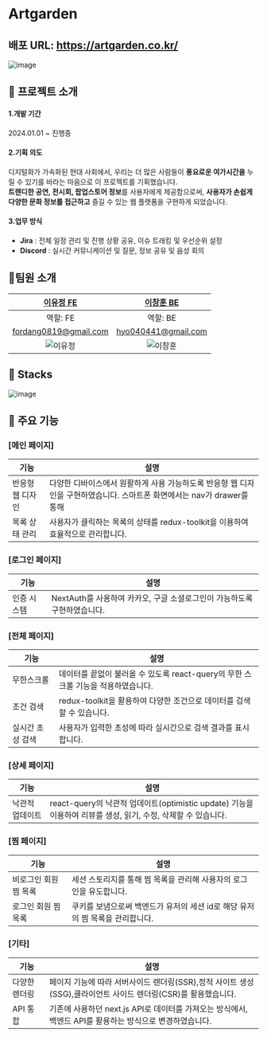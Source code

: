 
# Artgarden
## **배포 URL**: https://artgarden.co.kr/
![image](https://github.com/FordangIT/Artgarden/assets/93567754/6dd6e36d-5d35-4e48-96d0-016e40a577ae)





## 🙉 프로젝트 소개


#### 1.개발 기간
2024.01.01 ~ 진행중

#### 2.기획 의도
디지털화가 가속화된 현대 사회에서, 우리는 더 많은 사람들이 **풍요로운 여가시간을** 누릴 수 있기를 바라는 마음으로 이 프로젝트를 기획했습니다. </br>
**트렌디한 공연, 전시회, 팝업스토어 정보**를 사용자에게 제공함으로써, **사용자가 손쉽게 다양한 문화 정보를 접근하고** 즐길 수 있는 웹 플랫폼을 구현하게 되었습니다.

#### 3.업무 방식 
- **Jira** : 전체 일정 관리 및 진행 상황 공유, 이슈 트래킹 및 우선순위 설정 
- **Discord** : 실시간 커뮤니케이션 및 질문, 정보 공유 및 음성 회의 

## 🙉팀원 소개

|            [이유정 FE](https://github.com/FordangIT)            |           [이창훈 BE](https://github.com/ChangHoon97)            |
| :-------------------------------------------------------------: | :--------------------------------------------------------------: |
|                      역할: FE                   |                      역할: BE                    |
|                      fordang0819@gmail.com                      |                       hyo040441@gmail.com                        |
| ![이유정](https://avatars.githubusercontent.com/u/93567754?v=4) | ![이창훈](https://avatars.githubusercontent.com/u/118735836?v=4) |

## 🙉 Stacks
![image](https://github.com/FordangIT/Artgarden/assets/93567754/e7d3e996-3b64-4c3d-aae8-4168993a9ae6)

## 🙉 주요 기능
### [메인 페이지]
| 기능              | 설명                                                                                            |
| ----------------- | ----------------------------------------------------------------------------------------------- |
| 반응형 웹 디자인 | 다양한 디바이스에서 원활하게 사용 가능하도록 반응형 웹 디자인을 구현하였습니다. 스마트폰 화면에서는 nav가 drawer를 통해                         |
| 목록 상태 관리 | 사용자가 클릭하는 목록의 상태를 redux-toolkit을 이용하여 효율적으로 관리합니다. |


### [로그인 페이지]
| 기능              | 설명                                                                                            |
| ----------------- | ----------------------------------------------------------------------------------------------- |
| 인증 시스템 | NextAuth를 사용하여 카카오, 구글 소셜로그인이 가능하도록 구현하였습니다.                            |


### [전체 페이지]
| 기능              | 설명                                                                                            |
| ----------------- | ----------------------------------------------------------------------------------------------- |
| 무한스크롤 | 데이터를 끝없이 불러올 수 있도록 react-query의 무한 스크롤 기능을 적용하였습니다.                             |
| 조건 검색 | redux-toolkit을 활용하여 다양한 조건으로 데이터를 검색할 수 있습니다. |
| 실시간 초성 검색 | 사용자가 입력한 초성에 따라 실시간으로 검색 결과를 표시합니다. |

### [상세 페이지]
| 기능              | 설명                                                                                            |
| ----------------- | ----------------------------------------------------------------------------------------------- |
| 낙관적 업데이트 | react-query의 낙관적 업데이트(optimistic update) 기능을 이용하여 리뷰를 생성, 읽기, 수정, 삭제할 수 있습니다.   |              

### [찜 페이지]
| 기능              | 설명                                                                                            |
| ----------------- | ----------------------------------------------------------------------------------------------- |
| 비로그인 회원 찜 목록 | 세션 스토리지를 통해 찜 목록을 관리해 사용자의 로그인을 유도합니다.               |
| 로그인 회원 찜 목록 | 쿠키를 보냄으로써 백엔드가 유저의 세션 id로 해당 유저의 찜 목록을 관리합니다. |


### [기타]
| 기능              | 설명                                                                                            |
| ----------------- | ----------------------------------------------------------------------------------------------- |
| 다양한 렌더링 | 페이지 기능에 따라 서버사이드 렌더링(SSR),정적 사이트 생성(SSG),클라이언트 사이드 렌더링(CSR)를 활용했습니다. |
| API 통합 | 기존에 사용하던 next.js API로 데이터를 가져오는 방식에서, 백엔드 API를 활용하는 방식으로 변경하였습니다. |
